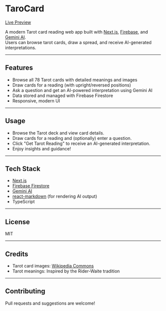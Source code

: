 # TaroCard
[Live Preview](https://taro-card-9kw9xa4ei-phamthanhhang208-gmailcoms-projects.vercel.app/)

A modern Tarot card reading web app built with [Next.js](https://nextjs.org/), [Firebase](https://firebase.google.com/), and [Gemini AI](https://ai.google.dev/).  
Users can browse tarot cards, draw a spread, and receive AI-generated interpretations.

---

## Features

-   Browse all 78 Tarot cards with detailed meanings and images
-   Draw cards for a reading (with upright/reversed positions)
-   Ask a question and get an AI-powered interpretation using Gemini AI
-   Data stored and managed with Firebase Firestore
-   Responsive, modern UI

---

## Usage

-   Browse the Tarot deck and view card details.
-   Draw cards for a reading and (optionally) enter a question.
-   Click "Get Tarot Reading" to receive an AI-generated interpretation.
-   Enjoy insights and guidance!

---

## Tech Stack

-   [Next.js](https://nextjs.org/)
-   [Firebase Firestore](https://firebase.google.com/docs/firestore)
-   [Gemini AI](https://ai.google.dev/)
-   [react-markdown](https://github.com/remarkjs/react-markdown) (for rendering AI output)
-   TypeScript

---

## License

MIT

---

## Credits

-   Tarot card images: [Wikipedia Commons](https://commons.wikimedia.org/wiki/Tarot_cards)
-   Tarot meanings: Inspired by the Rider-Waite tradition

---

## Contributing

Pull requests and suggestions are welcome!
